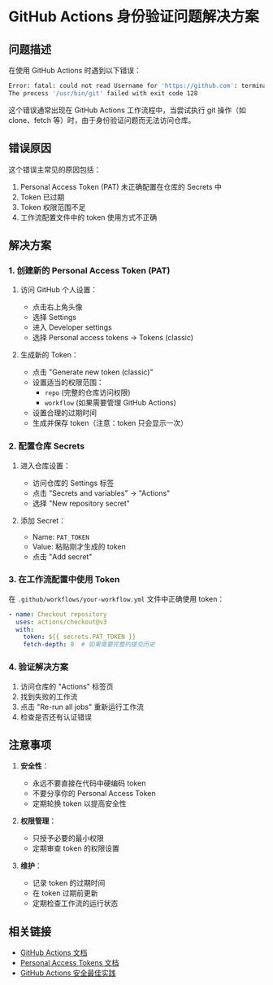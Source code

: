 # GitHub Actions 身份验证问题解决方案

## 问题描述

在使用 GitHub Actions 时遇到以下错误：

```bash
Error: fatal: could not read Username for 'https://github.com': terminal prompts disabled
The process '/usr/bin/git' failed with exit code 128
```

这个错误通常出现在 GitHub Actions 工作流程中，当尝试执行 git 操作（如 clone、fetch 等）时，由于身份验证问题而无法访问仓库。

## 错误原因

这个错误主常见的原因包括：

1. Personal Access Token (PAT) 未正确配置在仓库的 Secrets 中
2. Token 已过期
3. Token 权限范围不足
4. 工作流配置文件中的 token 使用方式不正确

## 解决方案

### 1. 创建新的 Personal Access Token (PAT)

1. 访问 GitHub 个人设置：
   - 点击右上角头像
   - 选择 Settings
   - 进入 Developer settings
   - 选择 Personal access tokens -> Tokens (classic)

2. 生成新的 Token：
   - 点击 "Generate new token (classic)"
   - 设置适当的权限范围：
     - `repo` (完整的仓库访问权限)
     - `workflow` (如果需要管理 GitHub Actions)
   - 设置合理的过期时间
   - 生成并保存 token（注意：token 只会显示一次）

### 2. 配置仓库 Secrets

1. 进入仓库设置：
   - 访问仓库的 Settings 标签
   - 点击 "Secrets and variables" -> "Actions"
   - 选择 "New repository secret"

2. 添加 Secret：
   - Name: `PAT_TOKEN`
   - Value: 粘贴刚才生成的 token
   - 点击 "Add secret"

### 3. 在工作流配置中使用 Token

在 `.github/workflows/your-workflow.yml` 文件中正确使用 token：

```yaml
- name: Checkout repository
  uses: actions/checkout@v3
  with:
    token: ${{ secrets.PAT_TOKEN }}
    fetch-depth: 0  # 如果需要完整的提交历史
```

### 4. 验证解决方案

1. 访问仓库的 "Actions" 标签页
2. 找到失败的工作流
3. 点击 "Re-run all jobs" 重新运行工作流
4. 检查是否还有认证错误

## 注意事项

1. **安全性**：
   - 永远不要直接在代码中硬编码 token
   - 不要分享你的 Personal Access Token
   - 定期轮换 token 以提高安全性

2. **权限管理**：
   - 只授予必要的最小权限
   - 定期审查 token 的权限设置

3. **维护**：
   - 记录 token 的过期时间
   - 在 token 过期前更新
   - 定期检查工作流的运行状态

## 相关链接

- [GitHub Actions 文档](https://docs.github.com/en/actions)
- [Personal Access Tokens 文档](https://docs.github.com/en/authentication/keeping-your-account-and-data-secure/creating-a-personal-access-token)
- [GitHub Actions 安全最佳实践](https://docs.github.com/en/actions/security-guides/security-hardening-for-github-actions) 